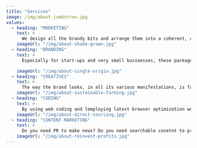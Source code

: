 ```yaml
---
title: "Services"
image: /img/about-jumbotron.jpg
values:
  - heading: "MARKETING"
    text: >
      We design all the brandy bits and arrange them into a coherent, cohesive and organised one-ness that is the way your company looks and sounds to everyone it rubs shoulders with. As one of the leading brand design companies, we know how important it is for your business to make a good impression. We guide photons through mosaics of pixels to interact via people’s visual cortex and make them do things they otherwise wouldn't have done. There’s far more to brands than meets the eye — like what you do, how you do it and what it does for other people. DYK, we're exposed to 5000 brands/day.
    imageUrl: "/img/about-shade-grown.jpg"
  - heading: "BRANDING"
    text: >
      Especially for start-ups and very small businesses, these packages combine the design for your logo with a set of stationery, a website or an online shop. You'll be benefiting from the collective skills of our creative team and web team, with one point of call and an experienced account manager to guide you through the whole process. By combining these different elements of your identity design, we can offer you a cohesive service and terrific value for money. BRAND MARKETPLACE →

    imageUrl: "/img/about-single-origin.jpg"
  - heading: "CREATIVES"
    text: >
      The way the brand looks, in all its various manifestations, is far more than the design of the logo. A logo is a symbol or wordmark, or a combination of the two, which personifies an individual company, or a range of products or services. <b> Great design has an amazingly positive effect on any business.</b> When this is applied consistently and in conjunction with a predetermined set of styles and elements — fonts, colours, photographs and graphics — it forms the cornerstone of the visual identity. We hire the best eyes to create your brand.
    imageUrl: "/img/about-sustainable-farming.jpg"
  - heading: "CODING"
    text: >
      By using web coding and lemploying latest browser optimization we can empower your customers do things quicker, easier and more reliably than other mere mortals. We specialise in bespoke website design, development to deployment. Business ready builds. Is your website slow? App/website hangs often? Un-responsive? We help you clean your code.
    imageUrl: "/img/about-direct-sourcing.jpg"
  - heading: "CONTENT MARKETING"
    text: >
      Do you need PR to make news? Do you need searchable conetnt to promote biz? Do you need blogger outreach programs? Do you need to engage with relevant bloggers, vloggers, podcasters, and experts for promotions? <b>Are your press releases sitting idle? </b> Do you need to spread the word on your e-commerce discount vouchers? Do you need converage for your events? Do you need to lauch your products/services? Planning to make your website traffic 100% organic and content driven searches? <b> Try ZUPPR! → </b>
    imageUrl: "/img/about-reinvest-profits.jpg"
---
```

